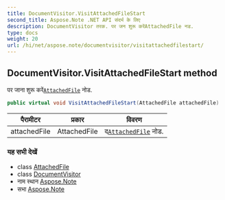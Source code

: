 ```yaml
---
title: DocumentVisitor.VisitAttachedFileStart
second_title: Aspose.Note .NET API संदर्भ के लिए
description: DocumentVisitor तरक. पर जन शुरू करेंAttachedFile नड.
type: docs
weight: 20
url: /hi/net/aspose.note/documentvisitor/visitattachedfilestart/
---
```

## DocumentVisitor.VisitAttachedFileStart method

पर जाना शुरू करें[`AttachedFile`](../../attachedfile/) नोड.

```csharp
public virtual void VisitAttachedFileStart(AttachedFile attachedFile)
```

| पैरामीटर | प्रकार | विवरण |
| --- | --- | --- |
| attachedFile | AttachedFile | द[`AttachedFile`](../../attachedfile/) नोड. |

### यह सभी देखें

* class [AttachedFile](../../attachedfile/)
* class [DocumentVisitor](../)
* नाम स्थान [Aspose.Note](../../documentvisitor/)
* सभा [Aspose.Note](../../../)


